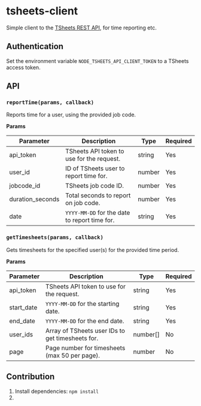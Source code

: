 # tsheets-client
Simple client to the [TSheets REST API](http://developers.tsheets.com/docs/api/), for time reporting etc.

## Authentication
Set the environment variable `NODE_TSHEETS_API_CLIENT_TOKEN` to a TSheets access token.

## API

### `reportTime(params, callback)`

Reports time for a user, using the provided job code.

**Params**

| Parameter        | Description                                   | Type   | Required |
|------------------|-----------------------------------------------|--------|----------|
| api_token        | TSheets API token to use for the request.     | string | Yes      |
| user_id          | ID of TSheets user to report time for.        | number | Yes      |
| jobcode_id       | TSheets job code ID.                          | number | Yes      |
| duration_seconds | Total seconds to report on job code.          | number | Yes      |
| date             | `YYYY-MM-DD` for the date to report time for. | string | Yes      |



### `getTimesheets(params, callback)`

Gets timesheets for the specified user(s) for the provided time period.

**Params**

| Parameter  | Description                                      | Type     | Required |
|------------|--------------------------------------------------|----------|----------|
| api_token  | TSheets API token to use for the request.        | string   | Yes      |
| start_date | `YYYY-MM-DD` for the starting date.              | string   | Yes      |
| end_date   | `YYYY-MM-DD` for the end date.                   | string   | Yes      |
| user_ids   | Array of TSheets user IDs to get timesheets for. | number[] | No       |
| page       | Page number for timesheets (max 50 per page).    | number   | No       |

## Contribution

1. Install dependencies: `npm install`
2.
